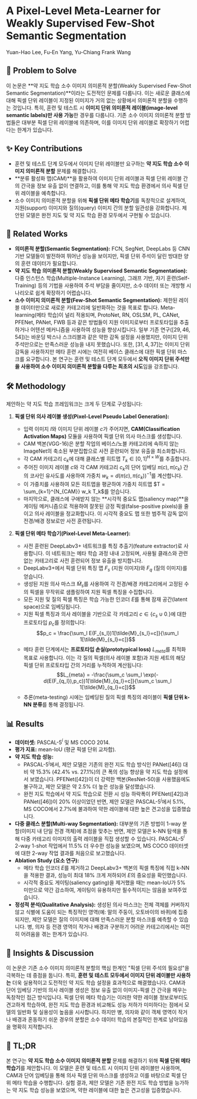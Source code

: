 # A Pixel-Level Meta-Learner for Weakly Supervised Few-Shot Semantic Segmentation

Yuan-Hao Lee, Fu-En Yang, Yu-Chiang Frank Wang

## 🧩 Problem to Solve

이 논문은 **약 지도 학습 소수 이미지 의미론적 분할(Weakly Supervised Few-Shot Semantic Segmentation)**이라는 도전적인 문제를 다룹니다. 이는 새로운 클래스에 대해 픽셀 단위 레이블이 지정된 이미지가 거의 없는 상황에서 의미론적 분할을 수행하는 것입니다. 특히, 훈련 및 테스트 시 **이미지 단위 의미론적 레이블(image-level semantic labels)만 사용 가능**한 경우를 다룹니다. 기존 소수 이미지 의미론적 분할 방법들은 대부분 픽셀 단위 레이블에 의존하며, 이를 이미지 단위 레이블로 확장하기 어렵다는 한계가 있습니다.

## ✨ Key Contributions

* 훈련 및 테스트 단계 모두에서 이미지 단위 레이블만 요구하는 **약 지도 학습 소수 이미지 의미론적 분할** 문제를 해결합니다.
* **분류 활성화 맵(CAM)**을 활용하여 이미지 단위 레이블과 픽셀 단위 레이블 간의 간극을 정보 유출 없이 연결하고, 이를 통해 약 지도 학습 환경에서 의사 픽셀 단위 레이블을 예측합니다.
* 소수 이미지 의미론적 분할을 위해 **픽셀 단위 메타 학습기**를 독창적으로 설계하여, 지원(support) 이미지와 질의(query) 이미지 간의 분할 일관성을 강화합니다. 제안된 모델은 완전 지도 및 약 지도 학습 환경 모두에서 구현될 수 있습니다.

## 📎 Related Works

* **의미론적 분할(Semantic Segmentation):** FCN, SegNet, DeepLabs 등 CNN 기반 모델들이 발전하여 뛰어난 성능을 보이지만, 픽셀 단위 주석이 달린 방대한 양의 훈련 데이터가 필요합니다.
* **약 지도 학습 의미론적 분할(Weakly Supervised Semantic Segmentation):** 다중 인스턴스 학습(Multiple-Instance Learning), 그래프 기반, 자기 훈련(Self-Training) 등의 기법을 사용하여 주석 부담을 줄이지만, 소수 데이터 또는 개방형 시나리오로 쉽게 확장하기 어렵습니다.
* **소수 이미지 의미론적 분할(Few-Shot Semantic Segmentation):** 제한된 레이블 데이터만으로 새로운 카테고리에 일반화하는 것을 목표로 합니다. Meta-learning(메타 학습)이 널리 적용되며, ProtoNet, RN, OSLSM, PL, CANet, PFENet, PANet, FWB 등과 같은 방법들이 지원 이미지로부터 프로토타입을 추출하거나 어텐션 메커니즘을 사용하여 성능을 향상시킵니다. 일부 기존 연구($[29, 46, 54]$)는 바운딩 박스나 스크리블과 같은 약한 감독 설정을 사용했지만, 이미지 단위 주석만으로는 만족스러운 성능을 내지 못했습니다. 또한, $[31, 4, 37]$는 이미지 단위 감독을 사용하지만 메타 훈련 시에는 여전히 베이스 클래스에 대한 픽셀 단위 마스크를 요구합니다. 본 연구는 훈련 및 테스트 단계 모두에서 **오직 이미지 단위 주석만을 사용하여 소수 이미지 의미론적 분할을 다루는 최초의 시도**임을 강조합니다.

## 🛠️ Methodology

제안하는 약 지도 학습 프레임워크는 크게 두 단계로 구성됩니다:

1. **픽셀 단위 의사 레이블 생성(Pixel-Level Pseudo Label Generation):**
    * 입력 이미지 $I$와 이미지 단위 레이블 $c$가 주어지면, **CAM(Classification Activation Maps)** 모듈을 사용하여 픽셀 단위 의사 마스크를 생성합니다.
    * CAM 백본(VGG-16)은 분할 작업의 베이스/노블 카테고리에 속하지 않는 ImageNet의 축소된 부분집합으로 사전 훈련되어 정보 유출을 최소화합니다.
    * 각 CAM 카테고리 $c_k$에 대해 클래스별 히트맵 $T_k \in [0,1]^{H \times W}$를 추출합니다.
    * 주어진 이미지 레이블 $c$와 각 CAM 카테고리 $c_k$의 단어 임베딩 $\pi(c), \pi(c_k)$ 간의 코사인 유사도를 사용하여 가중치 $w_k = d(\pi(c),\pi(c_k))^{-1}$를 계산합니다.
    * 이 가중치를 사용하여 모든 히트맵을 평균하여 가중치 히트맵 $T = \sum_{k=1}^{N_{CAM}} w_k T_k$를 얻습니다.
    * 마지막으로, 클래스에 구애받지 않는 **시각적 중요도 맵(saliency map)**을 게이팅 메커니즘으로 적용하여 잘못된 긍정 픽셀(false-positive pixels)을 줄이고 의사 레이블을 정교화합니다. 이 시각적 중요도 맵 또한 범주적 감독 없이 전경/배경 정보로만 사전 훈련됩니다.

2. **픽셀 단위 메타 학습기(Pixel-Level Meta-Learner):**
    * 사전 훈련된 DeepLabv3+ 네트워크를 특징 추출기(feature extractor)로 사용합니다. 이 네트워크는 메타 학습 과정 내내 고정되며, 사용될 클래스와 관련 없는 카테고리로 사전 훈련되어 정보 유출을 방지합니다.
    * DeepLabv3+에서 픽셀 단위 특징 맵 $F_s$ (지원 이미지)와 $F_q$ (질의 이미지)를 얻습니다.
    * 생성된 지원 의사 마스크 $\tilde{M}_s$를 사용하여 각 전경/배경 카테고리에서 고정된 수의 픽셀을 무작위로 샘플링하여 지원 픽셀 특징을 수집합니다.
    * 모든 지원 및 질의 픽셀 특징은 학습 가능한 인코더 $E$를 통해 잠재 공간(latent space)으로 임베딩됩니다.
    * 지원 픽셀 특징과 의사 레이블을 기반으로 각 카테고리 $c \in \{c_s \cup 0_\cdot\}$에 대한 프로토타입 $p_c$를 정의합니다:
        $$p_c = \frac{\sum_l E(F_{s_l})1[\tilde{M}_{s_l}=c]}{\sum_l 1[\tilde{M}_{s_l}=c]}$$
    * 메타 훈련 단계에서는 **프로토타입 손실(prototypical loss)** $L_{meta}$를 최적화 목표로 사용합니다. 이는 각 질의 픽셀(의사 레이블 포함)과 지원 세트의 해당 픽셀 단위 프로토타입 간의 거리를 누적하여 계산됩니다:
        $$L_{meta} = -\frac{\sum_c \sum_l \exp(-d(E(F_{q_l}),p_c))1[\tilde{M}_{q_l}=c]}{\sum_c \sum_l 1[\tilde{M}_{q_l}=c]}$$
    * 추론(meta-testing) 시에는 임베딩된 질의 픽셀 특징의 레이블이 **픽셀 단위 k-NN 분류**를 통해 결정됩니다.

## 📊 Results

* **데이터셋:** PASCAL-5${^i}$ 및 MS COCO 2014.
* **평가 지표:** mean-IoU (평균 픽셀 단위 교차합).
* **약 지도 학습 성능:**
  * PASCAL-5${^i}$에서, 제안 모델은 기존의 완전 지도 학습 방식인 PANet($[46]$) 대비 약 15.3% (42.4% vs. 27.1%)의 큰 폭의 성능 향상을 약 지도 학습 설정에서 보였습니다. PFENet($[42]$)이 더 강력한 백본(ResNet-50)을 사용했음에도 불구하고, 제안 모델은 약 2.5% 더 높은 성능을 달성했습니다.
  * 완전 지도 학습에서 약 지도 학습으로 전환 시 성능 하락폭이 PFENet($[42]$)과 PANet($[46]$)이 20% 이상이었던 반면, 제안 모델은 PASCAL-5${^i}$에서 5.1%, MS COCO에서 2.7%에 불과하여 약한 레이블에 대한 높은 견고성을 입증했습니다.
* **다중 클래스 분할(Multi-way Segmentation):** 대부분의 기존 방법이 1-way 분할(이미지 내 단일 전경 객체)에 초점을 맞추는 반면, 제안 모델은 k-NN 탐색을 통해 다중 카테고리 이미지의 출력 레이블을 직접 생성할 수 있습니다. PASCAL-5${^i}$ 2-way 1-shot 작업에서 11.5% 더 우수한 성능을 보였으며, MS COCO 데이터셋에 대한 2-way 작업 결과를 처음으로 보고했습니다.
* **Ablation Study (요소 연구):**
  * 메타 학습 인코더 $E$를 제거하고 DeepLabv3+ 백본의 픽셀 특징에 직접 k-NN을 적용한 결과, 성능이 최대 18% 크게 저하되어 $E$의 중요성을 확인했습니다.
  * 시각적 중요도 게이팅(saliency gating)을 제거했을 때는 mean-IoU가 5% 미만으로 약간 감소하여, 게이팅이 유용하지만 필수적이지는 않음을 보여주었습니다.
* **정성적 분석(Qualitative Analysis):** 생성된 의사 마스크는 전체 객체를 커버하지 않고 식별에 도움이 되는 특징적인 영역(예: 말의 주둥이, 오토바이의 바퀴)에 집중되지만, 제안 모델은 질의 이미지에 대해 만족스러운 분할 마스크를 예측할 수 있습니다. 병, 의자 등 전경 영역이 작거나 배경과 구분하기 어려운 카테고리에서는 여전히 어려움을 겪는 한계가 있습니다.

## 🧠 Insights & Discussion

이 논문은 기존 소수 이미지 의미론적 분할의 핵심 한계인 "픽셀 단위 주석의 필요성"을 극복하는 데 중점을 둡니다. 특히, **훈련 및 테스트 모두에서 이미지 단위 레이블만 사용하는** 더욱 실용적이고 도전적인 약 지도 학습 설정을 효과적으로 해결했습니다. CAM과 단어 임베딩 기반의 의사 레이블 생성은 정보 유출 없이 이미지-픽셀 간 간극을 메우는 독창적인 접근 방식입니다. 픽셀 단위 메타 학습기는 이러한 약한 레이블 정보로부터도 견고하게 학습하여, 완전 지도 학습 환경과 비교해도 성능 저하가 미미하다는 점에서 모델의 일반화 및 실용성이 높음을 시사합니다. 하지만 병, 의자와 같이 객체 영역이 작거나 배경과 혼동하기 쉬운 경우의 분할은 소수 데이터 학습의 본질적인 한계로 남아있음을 명확히 지적합니다.

## 📌 TL;DR

본 연구는 **약 지도 학습 소수 이미지 의미론적 분할** 문제를 해결하기 위해 **픽셀 단위 메타 학습기**를 제안합니다. 이 모델은 훈련 및 테스트 시 이미지 단위 레이블만 사용하며, CAM과 단어 임베딩을 통해 의사 픽셀 단위 마스크를 생성하고 이를 바탕으로 픽셀 단위 메타 학습을 수행합니다. 실험 결과, 제안 모델은 기존 완전 지도 학습 방법을 능가하는 약 지도 학습 성능을 보였으며, 약한 레이블에 대한 높은 견고성을 입증했습니다.
